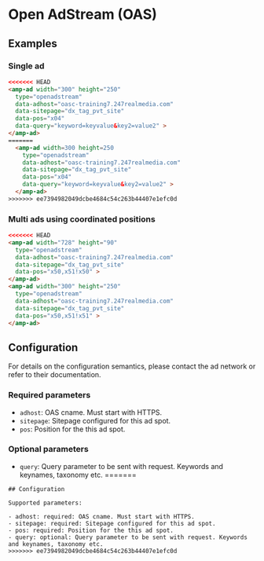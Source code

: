 <!---
Copyright 2015 The AMP HTML Authors. All Rights Reserved.

Licensed under the Apache License, Version 2.0 (the "License");
you may not use this file except in compliance with the License.
You may obtain a copy of the License at

      http://www.apache.org/licenses/LICENSE-2.0

Unless required by applicable law or agreed to in writing, software
distributed under the License is distributed on an "AS-IS" BASIS,
WITHOUT WARRANTIES OR CONDITIONS OF ANY KIND, either express or implied.
See the License for the specific language governing permissions and
limitations under the License.
-->

# Open AdStream (OAS)

## Examples

### Single ad

```html
<<<<<<< HEAD
<amp-ad width="300" height="250"
  type="openadstream" 
  data-adhost="oasc-training7.247realmedia.com" 
  data-sitepage="dx_tag_pvt_site" 
  data-pos="x04" 
  data-query="keyword=keyvalue&key2=value2" >
</amp-ad>
=======
  <amp-ad width=300 height=250 
    type="openadstream" 
    data-adhost="oasc-training7.247realmedia.com" 
    data-sitepage="dx_tag_pvt_site" 
    data-pos="x04" 
    data-query="keyword=keyvalue&key2=value2" >
  </amp-ad>
>>>>>>> ee7394982049dcbe4684c54c263b44407e1efc0d
```

### Multi ads using coordinated positions 

```html
<<<<<<< HEAD
<amp-ad width="728" height="90" 
  type="openadstream" 
  data-adhost="oasc-training7.247realmedia.com" 
  data-sitepage="dx_tag_pvt_site" 
  data-pos="x50,x51!x50" >
</amp-ad>
<amp-ad width="300" height="250" 
  type="openadstream" 
  data-adhost="oasc-training7.247realmedia.com" 
  data-sitepage="dx_tag_pvt_site" 
  data-pos="x50,x51!x51" >
</amp-ad>
```
## Configuration

For details on the configuration semantics, please contact the ad network or refer to their documentation. 

### Required parameters

- `adhost`: OAS cname. Must start with HTTPS.
- `sitepage`: Sitepage configured for this ad spot.
- `pos`: Position for the this ad spot.

### Optional parameters

- `query`: Query parameter to be sent with request. Keywords and keynames, taxonomy etc. 
=======
 <amp-ad width=728 height=90 
    type="openadstream" 
    data-adhost="oasc-training7.247realmedia.com" 
    data-sitepage="dx_tag_pvt_site" 
    data-pos="x50,x51!x50" >
  </amp-ad>
  <amp-ad width=300 height=250 
    type="openadstream" 
    data-adhost="oasc-training7.247realmedia.com" 
    data-sitepage="dx_tag_pvt_site" 
    data-pos="x50,x51!x51" >
  </amp-ad>
```
## Configuration

Supported parameters:

- adhost: required: OAS cname. Must start with HTTPS.
- sitepage: required: Sitepage configured for this ad spot.
- pos: required: Position for the this ad spot.
- query: optional: Query parameter to be sent with request. Keywords and keynames, taxonomy etc. 
>>>>>>> ee7394982049dcbe4684c54c263b44407e1efc0d
